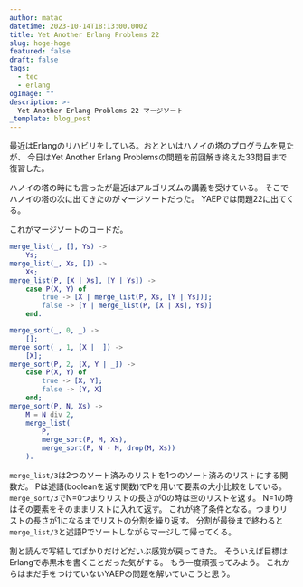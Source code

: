 ```yaml
---
author: matac
datetime: 2023-10-14T18:13:00.000Z
title: Yet Another Erlang Problems 22
slug: hoge-hoge
featured: false
draft: false
tags:
  - tec
  - erlang
ogImage: ""
description: >-
  Yet Another Erlang Problems 22 マージソート
_template: blog_post
---
```


最近はErlangのリハビリをしている。おとといはハノイの塔のプログラムを見たが、
今日はYet Another Erlang Problemsの問題を前回解き終えた33問目まで復習した。

ハノイの塔の時にも言ったが最近はアルゴリズムの講義を受けている。
そこでハノイの塔の次に出てきたのがマージソートだった。
YAEPでは問題22に出てくる。

これがマージソートのコードだ。

```erlang
merge_list(_, [], Ys) ->
    Ys;
merge_list(_, Xs, []) ->
    Xs;
merge_list(P, [X | Xs], [Y | Ys]) ->
    case P(X, Y) of
        true -> [X | merge_list(P, Xs, [Y | Ys])];
        false -> [Y | merge_list(P, [X | Xs], Ys)]
    end.

merge_sort(_, 0, _) ->
    [];
merge_sort(_, 1, [X | _]) ->
    [X];
merge_sort(P, 2, [X, Y | _]) ->
    case P(X, Y) of
        true -> [X, Y];
        false -> [Y, X]
    end;
merge_sort(P, N, Xs) ->
    M = N div 2,
    merge_list(
        P,
        merge_sort(P, M, Xs),
        merge_sort(P, N - M, drop(M, Xs))
    ).
```

`merge_list/3`は2つのソート済みのリストを1つのソート済みのリストにする関数だ。
Pは述語(booleanを返す関数)でPを用いて要素の大小比較をしている。
`merge_sort/3`でN=0つまりリストの長さが0の時は空のリストを返す。
N=1の時はその要素をそのままリストに入れて返す。
これが終了条件となる。つまりリストの長さが1になるまでリストの分割を繰り返す。
分割が最後まで終わると`merge_list/3`と述語Pでソートしながらマージして帰ってくる。

割と読んで写経してばかりだけどだいぶ感覚が戻ってきた。
そういえば目標はErlangで赤黒木を書くことだった気がする。
もう一度頑張ってみよう。
これからはまだ手をつけていないYAEPの問題を解いていこうと思う。